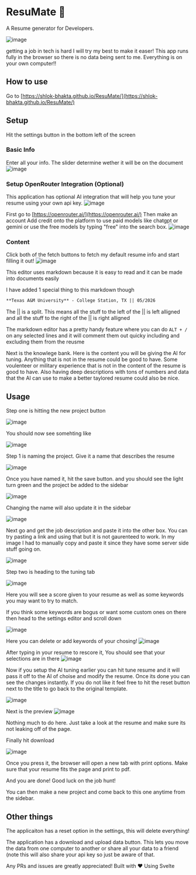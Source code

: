 # ResuMate 📃
A Resume generator for Developers.

![image](https://github.com/user-attachments/assets/6536e10e-7cfe-47bf-9db8-c34ccae692d2)

getting a job in tech is hard I will try my best to make it easer!
This app runs fully in the browser so there is no data being sent to me. Everything is on your own computer!!

## How to use
Go to [https://shlok-bhakta.github.io/ResuMate/](https://shlok-bhakta.github.io/ResuMate/)

## Setup
Hit the settings button in the bottom left of the screen

### Basic Info
Enter all your info. The slider determine wether it will be on the document
![image](https://github.com/user-attachments/assets/e065c852-6745-485e-916f-b874ed8b0856)


### Setup OpenRouter Integration (Optional)
This application has optional AI integration that will help you tune your resume using your own api key.
![image](https://github.com/user-attachments/assets/30ed2f15-dcd4-457b-a3b8-c6566dc01aae)

First go to [https://openrouter.ai/](https://openrouter.ai/)
Then make an account
Add credit onto the platform to use paid models like chatgpt or gemini or use the free models by typing "free" into the search box.
![image](https://github.com/user-attachments/assets/8c8def11-1382-4a0d-85a5-6c5fd05ef90a)

### Content
Click both of the fetch buttons to fetch my default resume info and start filling it out!
![image](https://github.com/user-attachments/assets/c224c4d7-2bf5-4d9a-a926-8d2fb9046833)

This editor uses markdown because it is easy to read and it can be made into documents easily

I have added 1 special thing to this markdown though
```md
**Texas A&M University** - College Station, TX || 05/2026 
```
The || is a split. This means all the stuff to the left of the || is left alligned and all the stuff to the right of the || is right alligned

The markdown editor has a pretty handy feature where you can do `ALT + /` on any selected lines and it will comment them out quicky including and excluding them from the reusme

Next is the knowlege bank. Here is the content you will be giving the AI for tuning. Anything that is not in the resume could be good to have. Some voulenteer or military experience that is not in the content of the resume is good to have. Also having deep descriptions with tons of numbers and data that the AI can use to make a better taylored resume could also be nice.

## Usage
Step one is hitting the new project button 

![image](https://github.com/user-attachments/assets/bdf4b28e-3b91-4215-96b3-784c966aa6e6)

You should now see somehting like 

![image](https://github.com/user-attachments/assets/7fdac771-0760-49cf-9c73-c1ce7f15269e)

Step 1 is naming the project. Give it a name that describes the resume

![image](https://github.com/user-attachments/assets/1edc2163-7b4a-4495-8a01-33502e2af2d7)

Once you have named it, hit the save button.
and you should see the light turn green and the project be added to the sidebar

![image](https://github.com/user-attachments/assets/f89e8a5d-e826-4e04-8091-228288c2db71)

Changing the name will also update it in the sidebar

![image](https://github.com/user-attachments/assets/efa54918-e63e-4eb6-8a60-44c62d49582d)

Next go and get the job description and paste it into the other box. You can try pasting a link and using that but it is not gaurenteed to work. In my image I had to manually copy and paste it since they have some server side stuff going on.

![image](https://github.com/user-attachments/assets/61d029e3-1f02-4a5d-aa3b-51f17c88bd52)

Step two is heading to the tuning tab

![image](https://github.com/user-attachments/assets/6a2dbc0b-57d9-45e6-b942-fd9488922028)

Here you will see a score given to your resume as well as some keywords you may want to try to match.

If you think some keywords are bogus or want some custom ones on there then head to the settings editor and scroll down

![image](https://github.com/user-attachments/assets/bd8041db-7b87-40e1-bbf6-c3349452e764)

Here you can delete or add keywords of your chosing!
![image](https://github.com/user-attachments/assets/f05dfb4d-febb-445a-9640-3cf5800f535b)

After typing in your resume to rescore it, You should see that your selections are in there
![image](https://github.com/user-attachments/assets/d20dda17-6407-456f-ae0e-077bb1fd271c)

Now if you setup the AI tuning earlier you can hit tune resume and it will pass it off to the AI of choise and modify the resume. Once its done you can see the changes instantly. If you do not like it feel free to hit the reset button next to the title to go back to the original template. 


![image](https://github.com/user-attachments/assets/c3481700-4ee7-477e-8edf-95994f095eca)

Next is the preview
![image](https://github.com/user-attachments/assets/da98b20c-b6a5-40dc-8bc1-30a31a1e9232)

Nothing much to do here. Just take a look at the resume and make sure its not leaking off of the page.

Finally hit download

![image](https://github.com/user-attachments/assets/9d08d54a-6735-4e49-83d8-44430e8a03a1)

Once you press it, the browser will open a new tab with print options. Make sure that your resume fits the page and print to pdf.

And you are done! Good luck on the job hunt!

You can then make a new project and come back to this one anytime from the sidebar.

## Other things
The applicaiton has a reset option in the settings, this will delete everything!

The application has a download and upload data button. This lets you move the data from one computer to another or share all your data to a friend (note this will also share your api key so just be aware of that. 



Any PRs and issues are greatly appreciated!
Built with ❤️ Using Svelte
